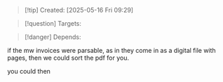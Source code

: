 
>[!tip] Created: [2025-05-16 Fri 09:29]

>[!question] Targets: 

>[!danger] Depends: 

if the mw invoices were parsable, as in they come in as a digital file with pages, then we could sort the pdf for you.

you could then 